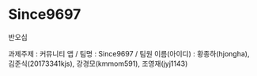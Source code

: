 # Since9697
반오십

과제주제 : 커뮤니티 앱 / 팀명 : Since9697 / 팀원 이름(아이디) : 황종하(hjongha), 김준식(20173341kjs), 강경모(kmmom591), 조영재(jyj1143)
